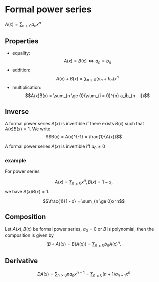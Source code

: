 # Formal power series

$A(x) = \sum_{n \ge 0}a_n x^n$

## Properties

- equality:$$A(x) = B(x) \Leftrightarrow a_n = b_n$$
- addition: $$A(x) + B(x) = \sum_{n \ge 0}(a_n + b_n)x^n$$
- multiplication: $$A(x)B(x) = \sum_{n \ge 0}(\sum_{i = 0}^{n} a_ib_{n - i})$$

## Inverse

A formal power series $A(x)$ is invertible if there exists $B(x)$ such that $A(x)B(x) = 1$. We write
$$B(x) = A(x)^{-1} = \frac{1}{A(x)}$$

A formal power series $A(x)$ is invertible iff $a_0 \neq 0$

### example

For power series

$$A(x) = \sum_{n \ge 0}x^n, B(x) = 1 - x,$$ we have $A(x)B(x) = 1$.

$$\frac{1}{1 - x} = \sum_{n \ge 0}x^n$$

## Composition

Let $A(x), B(x)$ be formal power series, $a_0 = 0$ or $B$ is polynomial, then the composition is given by
$$(B \circ A)(x) = B(A(x)) = \sum_{n \ge 0}b_nA(x)^n.$$

## Derivative

$$DA(x) = \sum_{n > 0}na_nx^{n - 1} = \sum_{n \ge 0}(n + 1)a_{n + 1}x^n$$
